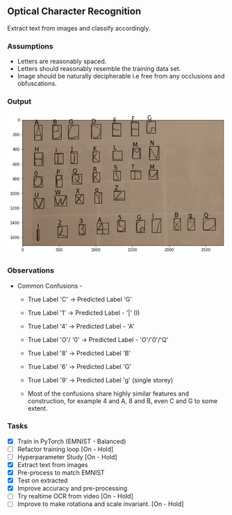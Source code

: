 ## Optical Character Recognition
Extract text from images and classify accordingly. 

### Assumptions
* Letters are reasonably spaced. 
* Letters should reasonably resemble the training data set. 
* Image should be naturally decipherable i.e free from any occlusions and obfuscations.

### Output 
![Output](https://raw.githubusercontent.com/AND2797/Optical_Character_Recognition-/master/Output.png)
### Observations
* Common Confusions -
  * True Label 'C' -> Predicted Label 'G'
  * True Label '1' -> Predicted Label - '|' (I)
  * True Label '4' -> Predicted Label - 'A'
  * True Label 'O'/ '0' -> Predicted Label - 'O'/'0'/'Q'
  * True Label '8' -> Predicted Label 'B'
  * True Label '6' -> Predicted Label 'G'
  * True Label '9' -> Predicted Label 'g' (single storey) 
  
  * Most of the confusions share highly similar features and construction, for example 4 and A, 8 and B, even C and G to some extent. 
### Tasks
- [X] Train in PyTorch (EMNIST - Balanced)
- [ ] Refactor training loop [On - Hold] 
- [ ] Hyperparameter Study  [On - Hold]
- [X] Extract text from images
- [X] Pre-process to match EMNIST 
- [X] Test on extracted
- [X] Improve accuracy and pre-processing
- [ ] Try realtime OCR from video [On - Hold]
- [ ] Improve to make rotationa and scale invariant. [On - Hold]
